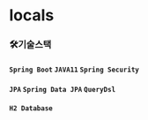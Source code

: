 # locals



### 🛠기술스택

#### `Spring Boot` `JAVA11` `Spring Security`
#### `JPA` `Spring Data JPA` `QueryDsl`
#### `H2 Database` 
